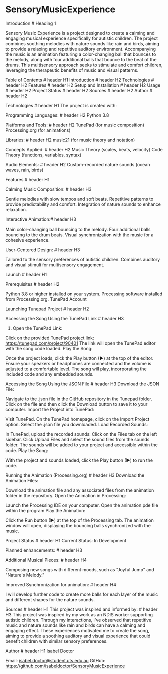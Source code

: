 # SensoryMusicExperience

Introduction # Heading 1

Sensory Music Experience is a project designed to create a calming and engaging musical experience specifically for autistic children. The project combines soothing melodies with nature sounds like rain and birds, aiming to provide a relaxing and repetitive auditory environment. Accompanying the music is an animation featuring a color-changing ball that bounces to the melody, along with four additional balls that bounce to the beat of the drums. This multisensory approach seeks to stimulate and comfort children, leveraging the therapeutic benefits of music and visual patterns.

Table of Contents # header H1
Introduction # header H2
Technologies # header H2
Features # header H2
Setup and Installation # header H2
Usage # header H2
Project Status # header H2
Sources # header H2
Author # header H2


Technologies # header H1
The project is created with:

Programming Languages: # header H2
Python 3.8

Platforms and Tools: # header H2
TunePad (for music composition)
Processing.org (for animations)

Libraries: # header H2
music21 (for music theory and notation)

Concepts Applied: # header H2
Music Theory (scales, beats, velocity)
Code Theory (functions, variables, syntax)

Audio Elements: # header H2
Custom-recorded nature sounds (ocean waves, rain, birds)

Features # header H1

Calming Music Composition: # header H3

Gentle melodies with slow tempos and soft beats.
Repetitive patterns to provide predictability and comfort.
Integration of nature sounds to enhance relaxation.

Interactive Animation:# header H3

Main color-changing ball bouncing to the melody.
Four additional balls bouncing to the drum beats.
Visual synchronization with the music for a cohesive experience.

User-Centered Design: # header H3

Tailored to the sensory preferences of autistic children.
Combines auditory and visual stimuli for multisensory engagement.

Launch # header H1

Prerequisites # header H2

Python 3.8 or higher installed on your system.
Processing software installed from Processing.org.
TunePad Account

Launching Tunepad Project # header H2

Accessing the Song Using the TunePad Link # header H3
1. Open the TunePad Link:

Click on the provided TunePad project link: https://tunepad.com/project/90401
The link will open the TunePad editor with the song code loaded.
Play the Song:

Once the project loads, click the Play button (►) at the top of the editor.
Ensure your speakers or headphones are connected and the volume is adjusted to a comfortable level.
The song will play, incorporating the included code and any embedded sounds.

Accessing the Song Using the JSON File # header H3
Download the JSON File:

Navigate to the .json file in the GitHub repository in the Tunepad folder.
Click on the file and then click the Download button to save it to your computer.
Import the Project into TunePad:

Visit TunePad.
On the TunePad homepage, click on the Import Project option.
Select the .json file you downloaded.
Load Recorded Sounds:

In TunePad, upload the recorded sounds:
Click on the Files tab on the left sidebar.
Click Upload Files and select the sound files from the sounds folder.
The sounds will be added to your project and accessible within the code.
Play the Song:

With the project and sounds loaded, click the Play button (►) to run the code.

Running the Animation (Processing.org) # header H3
Download the Animation Files:

Download the animation file and any associated files from the animation folder in the repository.
Open the Animation in Processing:

Launch the Processing IDE on your computer.
Open the animation.pde file within the program
Play the Animation:

Click the Run button (►) at the top of the Processing tab.
The animation window will open, displaying the bouncing balls synchronized with the music.

Project Status # header H1
Current Status: In Development

Planned enhancements: # header H3

Additional Musical Pieces: # header H4

Composing new songs with different moods, such as "Joyful Jump" and "Nature's Melody."

Improved Synchronization for animation: # header H4

I will develop further code to create more balls for each layer of the music and different shapes for the nature sounds.

Sources # header H1
This project was inspired and informed by: # header H3
This project was inspired by my work as an NDIS worker supporting autistic children. Through my interactions, I've observed that repetitive music and nature sounds like rain and birds can have a calming and engaging effect. These experiences motivated me to create the song, aiming to provide a soothing auditory and visual experience that could benefit children with similar sensory preferences.


Author # header H1
Isabel Doctor

Email: isabel.doctor@student.uts.edu.au
GitHub: https://github.com/isabeldoctor/SensoryMusicExperience





